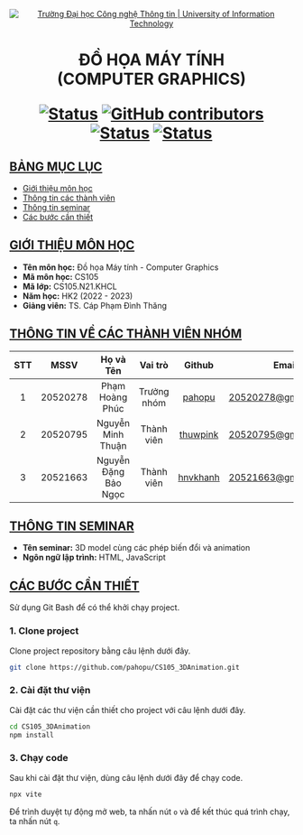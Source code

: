 <a id="top"></a>

<!-- Banner -->
<p align="center">
  <a href="https://www.uit.edu.vn/" title="Trường Đại học Công nghệ Thông tin" style="border: none;">
    <img src="https://i.imgur.com/WmMnSRt.png" alt="Trường Đại học Công nghệ Thông tin | University of Information Technology">
  </a>
</p>

<h1 align="center"><b>ĐỒ HỌA MÁY TÍNH<br>(COMPUTER GRAPHICS)</b></h>

[![Status](https://img.shields.io/badge/status-working-blue?style=flat-square)](https://github.com/pahopu/CS105_3DAnimation)
[![GitHub contributors](https://img.shields.io/github/contributors/pahopu/CS105_3DAnimation?style=flat-square)](https://github.com/pahopu/CS105_3DAnimation/graphs/contributors)
[![Status](https://img.shields.io/badge/language2-html-orange?style=flat-square)](https://github.com/pahopu/CS105_3DAnimation)
[![Status](https://img.shields.io/badge/language4-javascript-yellow?style=flat-square)](https://github.com/pahopu/CS105_3DAnimation)

## [BẢNG MỤC LỤC](#top)
* [Giới thiệu môn học](#giới-thiệu-môn-học)
* [Thông tin các thành viên](#thông-tin-về-các-thành-viên-nhóm)
* [Thông tin seminar](#thông-tin-seminar)
* [Các bước cần thiết](#các-bước-cần-thiết)

## [GIỚI THIỆU MÔN HỌC](#top)
* **Tên môn học:** Đồ họa Máy tính - Computer Graphics
* **Mã môn học:** CS105
* **Mã lớp:** CS105.N21.KHCL
* **Năm học:** HK2 (2022 - 2023)
* **Giảng viên:** TS. Cáp Phạm Đình Thăng

## [THÔNG TIN VỀ CÁC THÀNH VIÊN NHÓM](#top)

| STT    | MSSV          | Họ và Tên                |Vai trò    | Github                                          | Email                   |
| :----: |:-------------:| :-----------------------:|:---------:|:-----------------------------------------------:|:-------------------------:
| 1      | 20520278      | Phạm Hoàng Phúc          |Trưởng nhóm|[pahopu](https://github.com/pahopu)              |20520278@gm.uit.edu.vn   |
| 2      | 20520795      | Nguyễn Minh Thuận        |Thành viên |[thuwpink](https://github.com/thuwpink)          |20520795@gm.uit.edu.vn   |
| 3      | 20521663      | Nguyễn Đặng Bảo Ngọc     |Thành viên |[hnvkhanh](https://github.com/hnvkhanh)          |20521663@gm.uit.edu.vn   |

## [THÔNG TIN SEMINAR](#top)
* **Tên seminar:** 3D model cùng các phép biến đổi và animation
* **Ngôn ngữ lập trình:** HTML, JavaScript

## [CÁC BƯỚC CẦN THIẾT](#top)
Sử dụng Git Bash để có thể khởi chạy project.

### 1. Clone project
Clone project repository bằng câu lệnh dưới đây.

```bash
git clone https://github.com/pahopu/CS105_3DAnimation.git
```

### 2. Cài đặt thư viện
Cài đặt các thư viện cần thiết cho project với câu lệnh dưới đây.

```bash
cd CS105_3DAnimation
npm install
```

### 3. Chạy code
Sau khi cài đặt thư viện, dùng câu lệnh dưới đây để chạy code.

```bash
npx vite
```

Để trình duyệt tự động mở web, ta nhấn nút ```o``` và để kết thúc quá trình chạy, ta nhấn nút ```q```.
